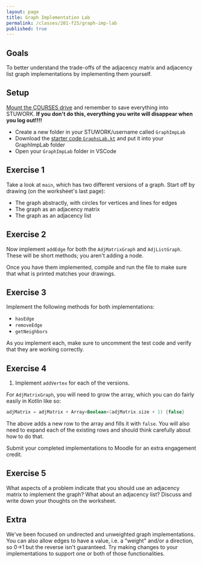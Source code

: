 ```yaml
---
layout: page
title: Graph Implementation Lab
permalink: /classes/201-f25/graph-imp-lab
published: true
---
```


## Goals
To better understand the trade-offs of the adjacency matrix and adjacency list graph implementations by implementing them yourself.

## Setup
[Mount the COURSES drive](scavenger-hunt) and remember to save everything into STUWORK. **If you don't do this, everything you write will disappear when you log out!!!!**
* Create a new folder in your STUWORK/username called `GraphImpLab`
* Download the [starter code `GraphsLab.kt`](/classes/201-f25/GraphsLab.kt) and put it into your GraphImpLab folder
* Open your `GraphImpLab` folder in VSCode

## Exercise 1
Take a look at `main`, which has two different versions of a graph. Start off by drawing (on the worksheet's last page):
* The graph abstractly, with circles for vertices and lines for edges
* The graph as an adjacency matrix
* The graph as an adjacency list

## Exercise 2
Now implement `addEdge` for both the `AdjMatrixGraph` and `AdjListGraph`. These will be short methods; you aren't adding a node. 

Once you have them implemented, compile and run the file to make sure that what is printed matches your drawings.

## Exercise 3
Implement the following methods for both implementations:
* `hasEdge` 
* `removeEdge`
* `getNeighbors`

As you implement each, make sure to uncomment the test code and verify that they are working correctly.

## Exercise 4
1. Implement `addVertex` for each of the versions. 

For `AdjMatrixGraph`, you will need to grow the array, which you can do fairly easily in Kotlin like so:
```kotlin
adjMatrix = adjMatrix + Array<Boolean>(adjMatrix.size + 1) {false}
```

The above adds a new row to the array and fills it with `false`. You will also need to expand each of the existing rows and should think carefully about how to do that.

Submit your completed implementations to Moodle for an extra engagement credit.

## Exercise 5
What aspects of a problem indicate that you should use an adjacency matrix to implement the graph? What about an adjacency list? Discuss and write down your thoughts on the worksheet.

## Extra
We've been focused on undirected and unweighted graph implementations. You can also allow edges to have a value, i.e. a "weight" and/or a direction, so 0->1 but the reverse isn't guaranteed. Try making changes to your implementations to support one or both of those functionalities.